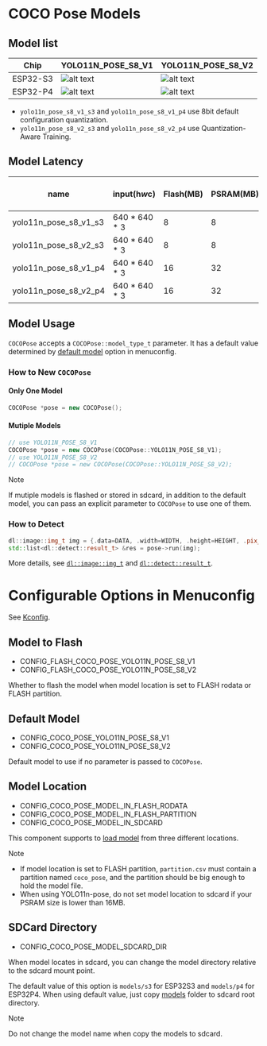 # COCO Pose Models

## Model list
[supported]: https://img.shields.io/badge/-supported-green "supported"
[no support]: https://img.shields.io/badge/-no_support-red "no support"

| Chip     |   YOLO11N_POSE_S8_V1   |   YOLO11N_POSE_S8_V2    |
|----------|------------------------|-------------------------|
| ESP32-S3 | ![alt text][supported] | ![alt text][supported]  |
| ESP32-P4 | ![alt text][supported] | ![alt text][supported]  |

- `yolo11n_pose_s8_v1_s3` and `yolo11n_pose_s8_v1_p4` use 8bit default configuration quantization.
- `yolo11n_pose_s8_v2_s3` and `yolo11n_pose_s8_v2_p4` use Quantization-Aware Training.

## Model Latency

| name                      | input(h*w*c)  | Flash(MB) | PSRAM(MB) | preprocess(us) | model(us) | postprocess(us) | mAP50-95 on COCO |
|---------------------------|---------------|-----------|-----------|----------------|-----------|-----------------|------------------|
| yolo11n_pose_s8_v1_s3     | 640 * 640 * 3 | 8         | 8         | 202665         | 27880033  | 10941           | 0.429            | 
| yolo11n_pose_s8_v2_s3     | 640 * 640 * 3 | 8         | 8         | 202825         | 27862048  | 10755           | 0.452            | 
| yolo11n_pose_s8_v1_p4     | 640 * 640 * 3 | 16        | 32        | 105778         | 2988259   | 6304            | 0.431            |
| yolo11n_pose_s8_v2_p4     | 640 * 640 * 3 | 16        | 32        | 105777         | 2994932   | 7074            | 0.449            |

## Model Usage

``COCOPose`` accepts a ``COCOPose::model_type_t`` parameter. It has a default value determined by [default model](#default-model) option in menuconfig.

### How to New `COCOPose`

#### Only One Model

```cpp
COCOPose *pose = new COCOPose();
```

#### Mutiple Models

```cpp
// use YOLO11N_POSE_S8_V1
COCOPose *pose = new COCOPose(COCOPose::YOLO11N_POSE_S8_V1);
// use YOLO11N_POSE_S8_V2
// COCOPose *pose = new COCOPose(COCOPose::YOLO11N_POSE_S8_V2);
```
> [!NOTE] 
> If mutiple models is flashed or stored in sdcard, in addition to the default model, you can pass an explicit parameter to ``COCOPose`` to use one of them.

### How to Detect

```cpp
dl::image::img_t img = {.data=DATA, .width=WIDTH, .height=HEIGHT, .pix_type=PIX_TYPE};
std::list<dl::detect::result_t> &res = pose->run(img);
```

More details, see [`dl::image::img_t`](https://github.com/espressif/esp-dl/blob/master/esp-dl/vision/image/dl_image_define.hpp) and [`dl::detect::result_t`](https://github.com/espressif/esp-dl/blob/master/esp-dl/vision/detect/dl_detect_define.hpp).

# Configurable Options in Menuconfig

See [Kconfig](Kconfig).

## Model to Flash

- CONFIG_FLASH_COCO_POSE_YOLO11N_POSE_S8_V1
- CONFIG_FLASH_COCO_POSE_YOLO11N_POSE_S8_V2

Whether to flash the model when model location is set to FLASH rodata or FLASH partition.

## Default Model

- CONFIG_COCO_POSE_YOLO11N_POSE_S8_V1
- CONFIG_COCO_POSE_YOLO11N_POSE_S8_V2

Default model to use if no parameter is passed to ``COCOPose``.

## Model Location

- CONFIG_COCO_POSE_MODEL_IN_FLASH_RODATA
- CONFIG_COCO_POSE_MODEL_IN_FLASH_PARTITION
- CONFIG_COCO_POSE_MODEL_IN_SDCARD

This component supports to [load model](https://docs.espressif.com/projects/esp-dl/en/latest/tutorials/how_to_load_test_profile_model.html) from three different locations.

> [!NOTE]
> - If model location is set to FLASH partition, `partition.csv` must contain a partition named `coco_pose`, and the partition should be big enough to hold the model file.
> - When using YOLO11n-pose, do not set model location to sdcard if your PSRAM size is lower than 16MB. 

## SDCard Directory

- CONFIG_COCO_POSE_MODEL_SDCARD_DIR

When model locates in sdcard, you can change the model directory relative to the sdcard mount point.   

The default value of this option is `models/s3` for ESP32S3 and `models/p4` for ESP32P4. 
When using default value, just copy [models](models) folder to sdcard root directory.

> [!NOTE] 
> Do not change the model name when copy the models to sdcard.